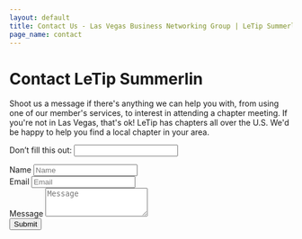 ```yaml
---
layout: default
title: Contact Us - Las Vegas Business Networking Group | LeTip Summerlin
page_name: contact
---
```




<div class="container margin-b-30">
  <div class="wide_banner">
    <h1>Contact LeTip Summerlin</h1>
  </div>
  <div class="row">
    <div class="col-md-12">
      <p>Shoot us a message if there's anything we can help you with, from using one of our member's services, to interest in attending a chapter meeting.  If you're not in Las Vegas, that's ok! LeTip has chapters all over the U.S. We'd be happy to help you find a local chapter in your area.</p>
      <form name="contact" netlify netlify-honeypot="bot-field" action="thanks">
        <p class="hidden">
          <label>Don’t fill this out: <input name="bot-field"></label>
        </p>
        <div class="form-group">
          <label for="name">Name</label>
          <input type="text" name="name" class="form-control" id="name" placeholder="Name">
        </div>
        <div class="form-group">
          <label for="email">Email</label>
          <input type="text" name="email" class="form-control" id="email" placeholder="Email">
        </div>
        <div class="form-group">
          <label for="message">Message</label>
          <textarea type="text" name="message" class="form-control" id="message" placeholder="Message" rows="3"></textarea>
        </div>
        <button type="submit" class="btn btn-default">Submit</button>
      </form>
    </div>
  </div>
</div>